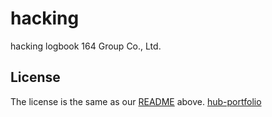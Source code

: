 # hacking
hacking logbook 164 Group Co., Ltd.
## License
The license is the same as our [README](https://github.com/logbook-bizml/logbook-bizml.github.io) above.
[hub-portfolio](https://habr.com/ru/post/649363/)
